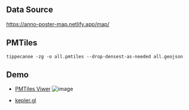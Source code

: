 ## Data Source
https://anno-poster-map.netlify.app/map/

## PMTiles
```
tippecanoe -zg -o all.pmtiles --drop-densest-as-needed all.geojson
```
## Demo
- [PMTiles Viwer](https://pmtiles.io/?url=https://shiwaku.github.io/tokyo-poster-map-2024/data/all.pmtiles#map=10.17/35.6757/139.5076)
![image](https://github.com/shiwaku/tokyo-poster-map-2024/assets/173521310/5ba5bacb-3d4e-4f49-843e-266bdc5b500d)

- [kepler.gl]()
